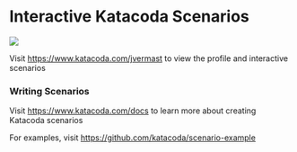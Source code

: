 # Interactive Katacoda Scenarios

[![](http://shields.katacoda.com/katacoda/jvermast/count.svg)](https://www.katacoda.com/jvermast "Get your profile on Katacoda.com")

Visit https://www.katacoda.com/jvermast to view the profile and interactive scenarios

### Writing Scenarios
Visit https://www.katacoda.com/docs to learn more about creating Katacoda scenarios

For examples, visit https://github.com/katacoda/scenario-example

